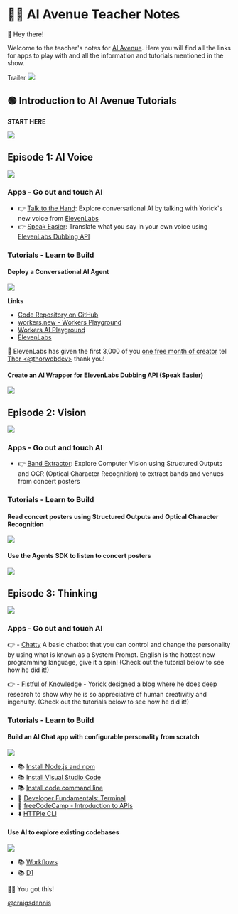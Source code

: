 # 👨‍🏫 AI Avenue Teacher Notes

👋 Hey there! 

Welcome to the teacher's notes for [AI Avenue](https://aiavenue.show). Here you will find all the links for apps to play with and all the information and tutorials mentioned in the show.

Trailer
[<img src="https://img.youtube.com/vi/TLQT1JI3CGA/0.jpg">](https://youtu.be/TLQT1JI3CGA "AI Avenue Trailer")

## 🟢 Introduction to AI Avenue Tutorials

**START HERE**

[<img src="https://img.youtube.com/vi/ULZskuWcApw/0.jpg">](https://youtu.be/ULZskuWcApw "AI Avenue Tutorial Introduction")


## Episode 1: AI Voice

[<img src="https://img.youtube.com/vi/j15hF2s5UxI/0.jpg">](https://youtu.be/j15hF2s5UxI "AI Voice: I Tried to Make My Robot Hand Talk | AI Avenue Ep 1")

### Apps - Go out and touch AI
- 👉 [Talk to the Hand](https://talk-to-the-hand.aiavenue.show): Explore conversational AI by talking with Yorick's new voice from [ElevenLabs](https://elevenlabs.io)
- 👉 [Speak Easier](https://speak-easier.aiavenue.show): Translate what you say in your own voice using [ElevenLabs Dubbing API](https://elevenlabs.io/docs/api-reference/dubbing/create)

### Tutorials - Learn to Build

#### Deploy a Conversational AI Agent

[<img src="https://img.youtube.com/vi/YFWkYzjT7x0/0.jpg">](https://youtu.be/YFWkYzjT7x0 "Deploy a Conversational AI Agent")

**Links**
- [Code Repository on GitHub](https://github.com/craigsdennis/ai-ave-talk-to-the-hand) 
- [workers.new - Workers Playground](https://workers.new)
- [Workers AI Playground](https://playground.ai.cloudflare.com)
- [ElevenLabs](https://elevenlabs.io)


🙏 ElevenLabs has given the first 3,000 of you [one free month of creator](https://elevenlabs.io/app/agents?coupon=CF_AI_AVENUE) tell [Thor <@thorwebdev>](https://x.com/thorwebdev) thank you!

#### Create an AI Wrapper for ElevenLabs Dubbing API (Speak Easier)

[<img src="https://img.youtube.com/vi/x8GZMwSq5bY/0.jpg">](https://youtu.be/x8GZMwSq5bY "Create an AI Wrapper for ElevenLabs Dubbing API")


## Episode 2: Vision

[<img src="https://img.youtube.com/vi/xp4Z_ZqP4Ck/0.jpg">](https://youtu.be/xp4Z_ZqP4Ck "Computer Vision: AI Can See Clearly Now | AI Avenue Ep 2")

### Apps - Go out and touch AI
- 👉 [Band Extractor](https://extractor.aiavenue.show): Explore Computer Vision using Structured Outputs and OCR (Optical Character Recognition) to extract bands and venues from concert posters

### Tutorials - Learn to Build

#### Read concert posters using Structured Outputs and Optical Character Recognition 

[<img src="https://img.youtube.com/vi/z-GaojKt5xc/0.jpg">](https://youtu.be/z-GaojKt5xc "Read concert posters using Structured Outputs and Optical Character Recognition")

#### Use the Agents SDK to listen to concert posters

[<img src="https://img.youtube.com/vi/yQCWCWTGnDM/0.jpg">](https://youtu.be/yQCWCWTGnDM "Use the Agents SDK to listen to concert posters")

## Episode 3: Thinking

[<img src="https://img.youtube.com/vi/0GcVU3R5_qE/0.jpg">](https://youtu.be/0GcVU3R5_qE "Is AI REALLY thinking?!")

### Apps - Go out and touch AI

👉 - [Chatty](https://chatty.aiavenue.show) A basic chatbot that you can control and change the personality by using what is known as a System Prompt. English is the hottest new programming language, give it a spin! (Check out the tutorial below to see how he did it!)

👉 - [Fistful of Knowledge](https://fistful-of-knowledge.aiavenue.show) - Yorick designed a blog where he does deep research to show why he is so appreciative of human creativitiy and ingenuity. (Check out the tutorials below to see how he did it!)

### Tutorials - Learn to Build

#### Build an AI Chat app with configurable personality from scratch

[<img src="https://img.youtube.com/vi/ne8J0WnGjCQ/0.jpg">](https://youtu.be/ne8J0WnGjCQ "Build an AI Chat app with configurable personality from scratch | AI Ave Ep 3")

- 📚 [Install Node.js and npm](https://docs.npmjs.com/downloading-and-installing-node-js-and-npm)
- 📚 [Install Visual Studio Code](https://code.visualstudio.com/download)
- 📚 [Install code command line](https://code.visualstudio.com/docs/setup/mac)
- 🍿 [Developer Fundamentals: Terminal](https://www.youtube.com/watch?v=lZ7Kix9bjPI)
- 🍿 [freeCodeCamp - Introduction to APIs](https://www.youtube.com/watch?v=WXsD0ZgxjRw)
- ⬇️ [HTTPie CLI](https://httpie.io/cli)

#### Use AI to explore existing codebases

[<img src="https://img.youtube.com/vi/s7664j-QPLs/0.jpg">](https://youtu.be/s7664j-QPLs "Use AI to explore existing codebases")

- 📚 [Workflows](https://developers.cloudflare.com/workflows)
- 📚 [D1](https://developers.cloudflare.com/d1)

💪🚀 You got this!

[@craigsdennis](https://x.com/craigsdennis)